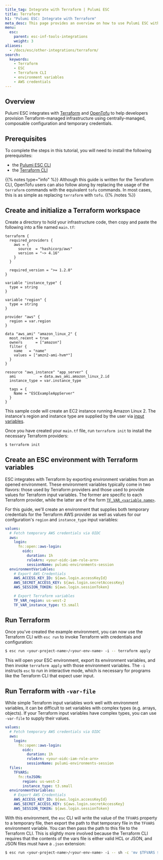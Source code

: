```yaml
---
title_tag: Integrate with Terraform | Pulumi ESC
title: Terraform
h1: "Pulumi ESC: Integrate with Terraform"
meta_desc: This page provides an overview on how to use Pulumi ESC with Terraform.
menu:
  esc:
    parent: esc-inf-tools-integrations
    weight: 3
aliases:
  - /docs/esc/other-integrations/terraform/
search:
  keywords:
    - Terraform
    - ESC
    - Terraform CLI
    - environment variables
    - AWS credentials
---
```


## Overview

Pulumi ESC integrates with [Terraform](https://www.terraform.io) and [OpenTofu](https://opentofu.org) to help developers provision Terraform-managed infrastructure using centrally-managed, composable configuration and temporary credentials.

## Prerequisites

To complete the steps in this tutorial, you will need to install the following prerequisites:

- the [Pulumi ESC CLI](/docs/esc-cli/)
- the [Terraform CLI](https://developer.hashicorp.com/terraform/install)

{{% notes type="info" %}}
Although this guide is written for the Terraform CLI, OpenTofu users can also follow along by replacing the usage of the `terraform` commands with the equivalent `tofu` commands. In most cases, this is as simple as replacing `terraform` with `tofu`.
{{% /notes %}}

## Create and initialize a Terraform workspace

Create a directory to hold your infrastructure code, then copy and paste the following into a file named `main.tf`:

```hcl
terraform {
  required_providers {
    aws = {
      source  = "hashicorp/aws"
      version = "~> 4.16"
    }
  }

  required_version = ">= 1.2.0"
}

variable "instance_type" {
  type = string
}

variable "region" {
  type = string
}

provider "aws" {
  region = var.region
}

data "aws_ami" "amazon_linux_2" {
  most_recent = true
  owners      = ["amazon"]
  filter {
    name   = "name"
    values = ["amzn2-ami-hvm*"]
  }
}

resource "aws_instance" "app_server" {
  ami           = data.aws_ami.amazon_linux_2.id
  instance_type = var.instance_type

  tags = {
    Name = "ESCExampleAppServer"
  }
}
```

This sample code will create an EC2 instance running Amazon Linux 2. The instance's region and instance type are supplied by the user via [input variables](https://developer.hashicorp.com/terraform/language/values/variables).

Once you have created your `main.tf` file, run `terraform init` to install the necessary Terraform providers:

```bash
$ terraform init
```

## Create an ESC environment with Terraform variables

ESC integrates with Terraform by exporting environment variables from an opened environment. These environment variables typically come in two flavors: those used by Terraform providers and those used to provide values for Terraform input variables. The former are specific to each Terraform provider, while the latter are of the form [`TF_VAR_<variable name>`](https://developer.hashicorp.com/terraform/language/values/variables#environment-variables).

For this guide, we'll create an environment that supplies both temporary credentials for the Terraform AWS provider as well as values for our confguration's `region` and `instance_type` input variables:

```yaml
values:
  # Fetch temporary AWS credentials via OIDC
  aws:
    login:
      fn::open::aws-login:
        oidc:
          duration: 1h
          roleArn: <your-oidc-iam-role-arn>
          sessionName: pulumi-environments-session
  environmentVariables:
    # Export AWS Credentials
    AWS_ACCESS_KEY_ID: ${aws.login.accessKeyId}
    AWS_SECRET_ACCESS_KEY: ${aws.login.secretAccessKey}
    AWS_SESSION_TOKEN: ${aws.login.sessionToken}

    # Export Terraform variables
    TF_VAR_region: us-west-2
    TF_VAR_instance_type: t3.small
```

## Run Terraform

Once you've created the example environment, you can now use the Terraform CLI with `esc run` to invoke Terraform with credentials and configuration:

```bash
$ esc run <your-project-name>/<your-env-name> -i -- terraform apply
```

This will open your ESC environment, export its environment variables, and then invoke `terraform apply` with those environment variables. The `-i` instructs `esc` to run in interactive mode, which is necessary for programs like the Terraform CLI that expect user input.

## Run Terraform with `-var-file`

While simple Terraform input variables work well with environment variables, it can be difficult to set variables with complex types (e.g. arrays, objects). If your Terraform input variables have complex types, you can use `-var-file` to supply their values.

```yaml
values:
  # Fetch temporary AWS credentials via OIDC
  aws:
    login:
      fn::open::aws-login:
        oidc:
          duration: 1h
          roleArn: <your-oidc-iam-role-arn>
          sessionName: pulumi-environments-session
  files:
    TFVARS:
      fn::toJSON:
        region: us-west-2
        instance_type: t3.small
  environmentVariables:
    # Export AWS Credentials
    AWS_ACCESS_KEY_ID: ${aws.login.accessKeyId}
    AWS_SECRET_ACCESS_KEY: ${aws.login.secretAccessKey}
    AWS_SESSION_TOKEN: ${aws.login.sessionToken}
```

With this environment, the `esc` CLI will write the value of the `TFVARS` property to a temporary file, then export the path to that temporary file in the `TFVARS` environment variable. You can then pass the path to this file to the Terraform CLI. This is slightly more involved because the Terraform CLI requires that the contents of the vars file is either valid HCL or JSON, and JSON files must have a `.json` extension:

```bash
$ esc run <your-project-name>/<your-env-name> -i -- sh -c 'mv $TFVARS $TFVARS.json && terraform apply -var-file=$TFVARS.json'
```
